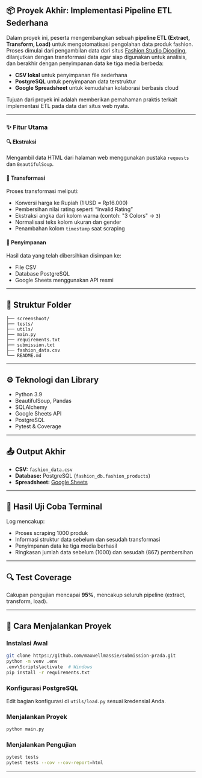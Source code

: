 ## 📦 Proyek Akhir: Implementasi Pipeline ETL Sederhana

Dalam proyek ini, peserta mengembangkan sebuah **pipeline ETL (Extract, Transform, Load)** untuk mengotomatisasi pengolahan data produk fashion. Proses dimulai dari pengambilan data dari situs [Fashion Studio Dicoding](https://fashion-studio.dicoding.dev/), dilanjutkan dengan transformasi data agar siap digunakan untuk analisis, dan berakhir dengan penyimpanan data ke tiga media berbeda:

- **CSV lokal** untuk penyimpanan file sederhana  
- **PostgreSQL** untuk penyimpanan data terstruktur  
- **Google Spreadsheet** untuk kemudahan kolaborasi berbasis cloud

Tujuan dari proyek ini adalah memberikan pemahaman praktis terkait implementasi ETL pada data dari situs web nyata.

---

### ✨ Fitur Utama

#### 🔍 Ekstraksi
Mengambil data HTML dari halaman web menggunakan pustaka `requests` dan `BeautifulSoup`.

#### 🔧 Transformasi
Proses transformasi meliputi:
- Konversi harga ke Rupiah (1 USD = Rp16.000)
- Pembersihan nilai rating seperti “Invalid Rating”
- Ekstraksi angka dari kolom warna (contoh: "3 Colors" → `3`)
- Normalisasi teks kolom ukuran dan gender
- Penambahan kolom `timestamp` saat scraping

#### 💾 Penyimpanan
Hasil data yang telah dibersihkan disimpan ke:
- File CSV
- Database PostgreSQL
- Google Sheets menggunakan API resmi

---

## 📁 Struktur Folder
```
├── screenshoot/
├── tests/
├── utils/
├── main.py
├── requirements.txt
├── submission.txt
├── fashion_data.csv
└── README.md
```

---

## ⚙ Teknologi dan Library
- Python 3.9
- BeautifulSoup, Pandas
- SQLAlchemy
- Google Sheets API
- PostgreSQL
- Pytest & Coverage

---

## 📤 Output Akhir
- **CSV:** `fashion_data.csv`  
- **Database:** PostgreSQL (`fashion_db.fashion_products`)  
- **Spreadsheet:** [Google Sheets](https://docs.google.com/spreadsheets/...)

---

## 🧪 Hasil Uji Coba Terminal
Log mencakup:
- Proses scraping 1000 produk
- Informasi struktur data sebelum dan sesudah transformasi
- Penyimpanan data ke tiga media berhasil
- Ringkasan jumlah data sebelum (1000) dan sesudah (867) pembersihan

---

## 🔍 Test Coverage
Cakupan pengujian mencapai **95%**, mencakup seluruh pipeline (extract, transform, load).

---

## 🚀 Cara Menjalankan Proyek

### Instalasi Awal
```bash
git clone https://github.com/maxwellmassie/submission-prada.git
python -m venv .env
.env\Scripts\activate  # Windows
pip install -r requirements.txt
```

### Konfigurasi PostgreSQL
Edit bagian konfigurasi di `utils/load.py` sesuai kredensial Anda.

### Menjalankan Proyek
```bash
python main.py
```

### Menjalankan Pengujian
```bash
pytest tests
pytest tests --cov --cov-report=html
```

---